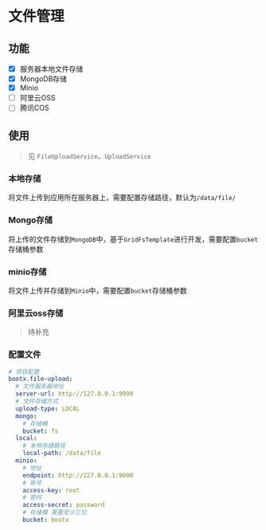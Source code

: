 # 文件管理
## 功能
- [x] 服务器本地文件存储  
- [x] MongoDB存储
- [x] Minio
- [ ] 阿里云OSS
- [ ] 腾讯COS
## 使用
> 见 `FileUploadService`、`UploadService`
### 本地存储
将文件上传到应用所在服务器上，需要配置存储路径，默认为`/data/file/`
### Mongo存储
将上传的文件存储到`MongoDB`中，基于`GridFsTemplate`进行开发，需要配置`bucket`存储桶参数
### minio存储
将文件上传并存储到`Minio`中，需要配置`bucket`存储桶参数

### 阿里云oss存储
> 待补充

### 配置文件
```yaml
# 项目配置
bootx.file-upload:
  # 文件服务器地址
  server-url: http://127.0.0.1:9999
  # 文件存储方式
  upload-type: LOCAL
  mongo:
    # 存储桶
    bucket: fs
  local:
    # 本地存储路径
    local-path: /data/file
  minio:
    # 地址
    endpoint: http://127.0.0.1:9000
    # 账号
    access-key: root
    # 密码
    access-secret: password
    # 存储桶 需要至少三位
    bucket: bootx
```
